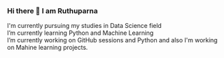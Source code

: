### Hi there 👋  I am Ruthuparna
I'm currently pursuing my studies in Data Science field<br>
I’m currently learning Python and Machine Learning<br>
I’m currently working on GitHub sessions and Python and also I'm working on Mahine learning projects.
<!--
**Ruthuparna-M-Patil/Ruthuparna-M-Patil** is a ✨ _special_ ✨ repository because its `README.md` (this file) appears on your GitHub profile.

Here are some ideas to get you started:

- 🔭 I’m currently working on ...
- 🌱 I’m currently learning ...
- 👯 I’m looking to collaborate on ...
- 🤔 I’m looking for help with ...
- 💬 Ask me about ...
- 📫 How to reach me: ...
- 😄 Pronouns: ...
- ⚡ Fun fact: ...
-->
